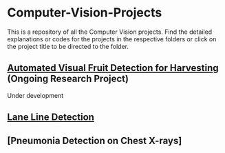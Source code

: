 # Computer-Vision-Projects

This is a repository of all the Computer Vision projects.
Find the detailed explanations or codes for the projects in the respective folders or click on the project title to be directed to the folder.

## [Automated Visual Fruit Detection for Harvesting](https://github.com/ritvik02/Computer-Vision-Projects/tree/main/automated%20visual%20fruit%20detection%20for%20harvesting) (Ongoing Research Project)
Under development


## [Lane Line Detection](https://github.com/ritvik02/Computer-Vision-Projects/tree/main/Lane%20Line%20Detection)


## [Pneumonia Detection on Chest X-rays]


